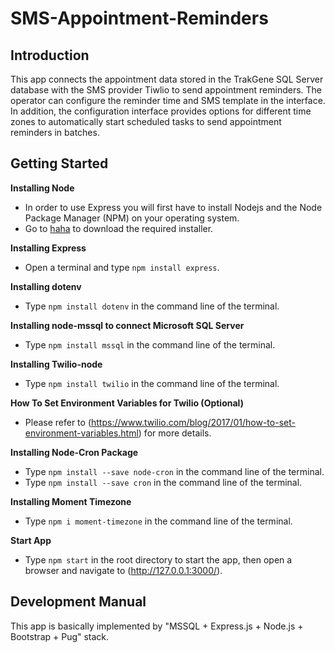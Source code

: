 # SMS-Appointment-Reminders

## Introduction
This app connects the appointment data stored in the TrakGene SQL Server database with the SMS provider Tiwlio to send appointment reminders. The operator can configure the reminder time and SMS template in the interface. In addition, the configuration interface provides options for different time zones to automatically start scheduled tasks to send appointment reminders in batches.

## Getting Started
**Installing Node**
  * In order to use Express you will first have to install Nodejs and the Node Package Manager (NPM) on your operating system. 
  * Go to [haha](https://nodejs.org/en/) to download the required installer.

**Installing Express**
  * Open a terminal and type `npm install express`.

**Installing dotenv**
  * Type `npm install dotenv` in the command line of the terminal.

**Installing node-mssql to connect Microsoft SQL Server**
  * Type `npm install mssql` in the command line of the terminal.

**Installing Twilio-node**
  * Type `npm install twilio` in the command line of the terminal.

**How To Set Environment Variables for Twilio (Optional)**
  * Please refer to (https://www.twilio.com/blog/2017/01/how-to-set-environment-variables.html) for more details.

**Installing Node-Cron Package**
  * Type `npm install --save node-cron` in the command line of the terminal.
  * Type `npm install --save cron` in the command line of the terminal.

**Installing Moment Timezone**
  * Type `npm i moment-timezone` in the command line of the terminal.

**Start App**
  * Type `npm start` in the root directory to start the app, then open a browser and navigate to (http://127.0.0.1:3000/).

## Development Manual
This app is basically implemented by "MSSQL + Express.js + Node.js + Bootstrap + Pug" stack.



